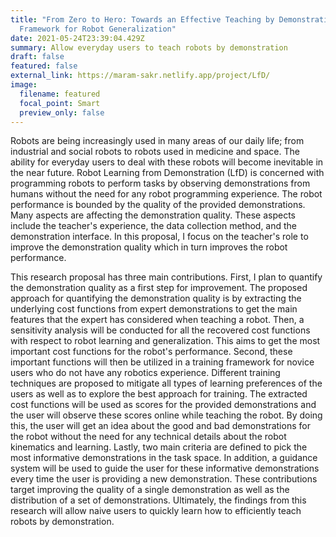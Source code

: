 ```yaml
---
title: "From Zero to Hero: Towards an Effective Teaching by Demonstration
  Framework for Robot Generalization"
date: 2021-05-24T23:39:04.429Z
summary: Allow everyday users to teach robots by demonstration
draft: false
featured: false
external_link: https://maram-sakr.netlify.app/project/LfD/
image:
  filename: featured
  focal_point: Smart
  preview_only: false
---
```

Robots are being increasingly used in many areas of our daily life; from industrial and social robots to robots used in medicine and space. The ability for everyday users to deal with these robots will become inevitable in the near future. Robot Learning from Demonstration (LfD) is concerned with programming robots to perform tasks by observing demonstrations from humans without the need for any robot programming experience. The robot performance is bounded by the quality of the provided demonstrations. Many aspects are affecting the demonstration quality. These aspects include the teacher's experience, the data collection method, and the demonstration interface. In this proposal, I focus on the teacher's role to improve the demonstration quality which in turn improves the robot performance. 

This research proposal has three main contributions. First, I plan to quantify the demonstration quality as a first step for improvement. The proposed approach for quantifying the demonstration quality is by extracting the underlying cost functions from expert demonstrations to get the main features that the expert has considered when teaching a robot. Then, a sensitivity analysis will be conducted for all the recovered cost functions with respect to robot learning and generalization. This aims to get the most important cost functions for the robot's performance. Second, these important functions will then be utilized in a training framework for novice users who do not have any robotics experience. Different training techniques are proposed to mitigate all types of learning preferences of the users as well as to explore the best approach for training. The extracted cost functions will be used as scores for the provided demonstrations and the user will observe these scores online while teaching the robot. By doing this, the user will get an idea about the good and bad demonstrations for the robot without the need for any technical details about the robot kinematics and learning. Lastly, two main criteria are defined to pick the most informative demonstrations in the task space. In addition, a guidance system will be used to guide the user for these informative demonstrations every time the user is providing a new demonstration. These contributions target improving the quality of a single demonstration as well as the distribution of a set of demonstrations. Ultimately, the findings from this research will allow naive users to quickly learn how to efficiently teach robots by demonstration.